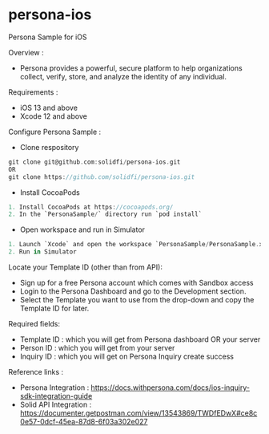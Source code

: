 # persona-ios
Persona Sample for iOS

Overview :
- Persona provides a powerful, secure platform to help organizations collect, verify, store, and analyze the identity of any individual.

Requirements :
- iOS 13 and above
- Xcode 12 and above

Configure Persona Sample :
- Clone respository
```groovy
git clone git@github.com:solidfi/persona-ios.git
OR
git clone https://github.com/solidfi/persona-ios.git
```
- Install CocoaPods
```groovy
1. Install CocoaPods at https://cocoapods.org/
2. In the `PersonaSample/` directory run `pod install`
```
- Open workspace and run in Simulator
```groovy
1. Launch `Xcode` and open the workspace `PersonaSample/PersonaSample.xcworkspace`
2. Run in Simulator
```
Locate your Template ID (other than from API):
- Sign up for a free Persona account which comes with Sandbox access
- Login to the Persona Dashboard and go to the Development section.
- Select the Template you want to use from the drop-down and copy the Template ID for later.

Required fields:
- Template ID : which you will get from Persona dashboard OR your server 
- Person ID : which you will get from your server 
- Inquiry ID : which you will get on Persona Inquiry create success

Reference links :
- Persona Integration : https://docs.withpersona.com/docs/ios-inquiry-sdk-integration-guide
- Solid API Integration : https://documenter.getpostman.com/view/13543869/TWDfEDwX#ce8c0e57-0dcf-45ea-87d8-6f03a302e027
